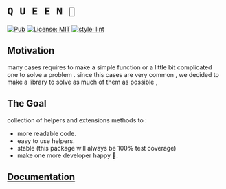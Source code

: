 # **`Q U E E N 👑`**

<a href="https://pub.dev/packages/readable"><img src="https://img.shields.io/pub/v/readable.svg" alt="Pub"></a>
<a href="https://opensource.org/licenses/MIT"><img src="https://img.shields.io/badge/license-MIT-purple.svg" alt="License: MIT"></a>
[![style: lint](https://img.shields.io/badge/style-lint-4BC0F5.svg)](https://pub.dev/packages/lint)

## Motivation

many cases requires to make a simple function or a little bit complicated one to solve a problem .
since this cases are very common , we decided to make a library to solve as much of them as possible ,

## The Goal

collection of helpers and extensions methods to :

- more readable code.
- easy to use helpers.
- stable (this package will always be 100% test coverage)
- make one more developer happy 💙.

## [Documentation](https://flutterqueen.github.io/website/)
